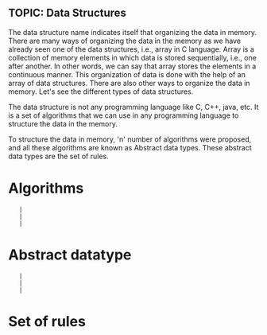 ## TOPIC: Data Structures
  
  The data structure name indicates itself that organizing the data in memory. 
  There are many ways of organizing the data in the memory as we have already seen one of the data structures, i.e., array in C language. 
  Array is a collection of memory elements in which data is stored sequentially, i.e., one after another. 
  In other words, we can say that array stores the elements in a continuous manner. This organization of data is done with the help of an array of data structures. 
  There are also other ways to organize the data in memory. Let's see the different types of data structures.
  
  The data structure is not any programming language like C, C++, java, etc. 
  It is a set of algorithms that we can use in any programming language to structure the data in the memory.

  To structure the data in memory, 'n' number of algorithms were proposed, and all these algorithms are known as Abstract data types.
  These abstract data types are the set of rules.
  
 
  
  # Algorithms
       |
       | 
       |
# Abstract datatype       
       |
       |
       |
# Set of rules

